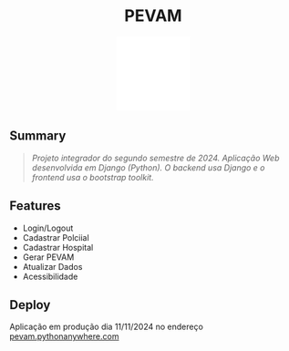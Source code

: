 <h1 align="center">
	PEVAM
</h1>

<p align="center">
    <img src="https://github.com/piunivespsala05grupo15/pevam/blob/main/staticfiles/images/red_cross.png" />
</p>

## Summary
> <i>Projeto integrador do segundo semestre de 2024. Aplicação Web desenvolvida em Django (Python). </i>
> <i>O backend usa Django e o frontend usa o bootstrap toolkit. </i>

## Features

- Login/Logout
- Cadastrar Polciial
- Cadastrar Hospital
- Gerar PEVAM
- Atualizar Dados
- Acessibilidade

## Deploy

Aplicação em produção dia 11/11/2024 no endereço [pevam.pythonanywhere.com](pevam.pythonanywhere.com)

